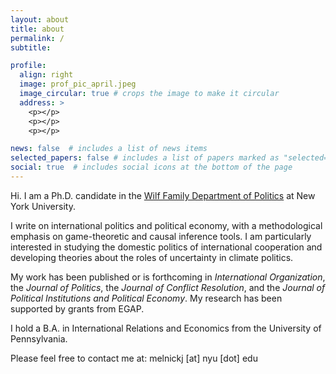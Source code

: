 ```yaml
---
layout: about
title: about
permalink: /
subtitle:

profile:
  align: right
  image: prof_pic_april.jpeg
  image_circular: true # crops the image to make it circular
  address: >
    <p></p>
    <p></p>
    <p></p>

news: false  # includes a list of news items
selected_papers: false # includes a list of papers marked as "selected={true}"
social: true  # includes social icons at the bottom of the page
---
```


Hi. I am a Ph.D. candidate in the [Wilf Family Department of Politics](https://as.nyu.edu/departments/politics.html) at New York University. 

I write on international politics and political economy, with a methodological emphasis on game-theoretic and causal inference tools. I am particularly interested in studying the domestic politics of international cooperation and developing theories about the roles of uncertainty in climate politics.

<!-- . I am interested in the interdependence between domestic politics and international cooperation, and explore these entanglements by leveraging game-theoretic tools and quantitative methods.

My current research falls into two broad programs:
1. the political economy of climate change policy;
2. the domestic incentives to negotiate, renegotiate, or withdraw from international agreements. -->

My work has been published or is forthcoming in _International Organization_, the _Journal of Politics_, the _Journal of Conflict Resolution_, and the _Journal of Political Institutions and Political Economy_. My research has been supported by grants from EGAP.

I hold a B.A. in International Relations and Economics from the University of Pennsylvania.

Please feel free to contact me at: melnickj [at] nyu [dot] edu
